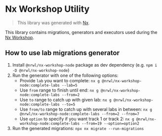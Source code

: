 # Nx Workshop Utility

> This library was generated with [Nx](https://nx.dev).

This library contains migrations, generators and executors used during the [Nx Workshop](https://github.com/nrwl/nx-workshop-node).

## How to use lab migrations generator

1. Install `@nrwl/nx-workshop-node` package as dev dependency (e.g. `npm i -D @nrwl/nx-workshop-node`)
2. Run the generator with one of the following options:
   - Provide `lab` you want to complete: `nx g @nrwl/nx-workshop-node:complete-labs --lab=5`
   - Use `from` range to finish until end: `nx g @nrwl/nx-workshop-node:complete-labs --from=2`
   - Use `to` range to catch up with given lab: `nx g @nrwl/nx-workshop-node:complete-labs --to=5`
   - Use `from/to` range to catch up with several labs in between: `nx g @nrwl/nx-workshop-node:complete-labs --from=2 --from=7`
   - Use `option` to specify if you want track 1 or track 2: `nx g @nrwl/nx-workshop-node:complete-labs --from=19 --option=option2`
3. Run the generated migrations: `npx nx migrate --run-migrations`
